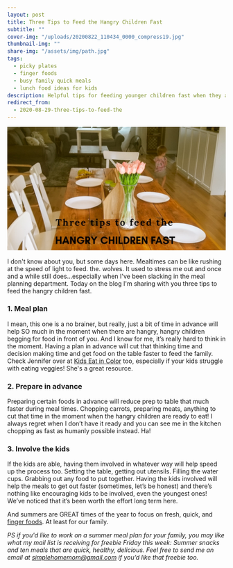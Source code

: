 ```yaml
---
layout: post
title: Three Tips to Feed the Hangry Children Fast
subtitle: ""
cover-img: "/uploads/20200822_110434_0000_compress19.jpg"
thumbnail-img: ""
share-img: "/assets/img/path.jpg"
tags:
  - picky plates
  - finger foods
  - busy family quick meals
  - lunch food ideas for kids
description: Helpful tips for feeding younger children fast when they are hangry.
redirect_from:
  - 2020-08-29-three-tips-to-feed-the
---
```


![A picture of our dining table with plates on it.](/uploads/20200617_103658_0000-1.jpg "diningtable")

I don't know about you, but some days here. Mealtimes can be like rushing at the speed of light to feed. the. wolves. It used to stress me out and once and a while still does...especially when I've been slacking in the meal planning department. Today on the blog I'm sharing with you three tips to feed the hangry children fast.

### 1. Meal plan

I mean, this one is a no brainer, but really, just a bit of time in advance will help SO much in the moment when there are hangry, hangry children begging for food in front of you. And I know for me, it’s really hard to think in the moment. Having a plan in advance will cut that thinking time and decision making time and get food on the table faster to feed the family. Check Jennifer over at [Kids Eat in Color](https://kidseatincolor.com/) too, especially if your kids struggle with eating veggies! She's a great resource.

### 2. Prepare in advance

Preparing certain foods in advance will reduce prep to table that much faster during meal times. Chopping carrots, preparing meats, anything to cut that time in the moment when the hangry children are ready to eat! I always regret when I don’t have it ready and you can see me in the kitchen chopping as fast as humanly possible instead. Ha!

### 3. Involve the kids

If the kids are able, having them involved in whatever way will help speed up the process too. Setting the table, getting out utensils. Filling the water cups. Grabbing out any food to put together. Having the kids involved will help the meals to get out faster (sometimes, let’s be honest) and there’s nothing like encouraging kids to be involved, even the youngest ones! We’ve noticed that it’s been worth the effort long term here.

And summers are GREAT times of the year to focus on fresh, quick, and [finger foods](https://www.superhealthykids.com/recipes/top-20-finger-foods-baby/). At least for our family.

_PS if you'd like to work on a summer meal plan for your family, you may like what my mail list is receiving for freebie Friday this week: Summer snacks and ten meals that are quick, healthy, delicious. Feel free to send me an email at_ [_simplehomemom@gmail.com_](mailto:simplehomemom@gmail.com) _if you’d like that freebie too._
